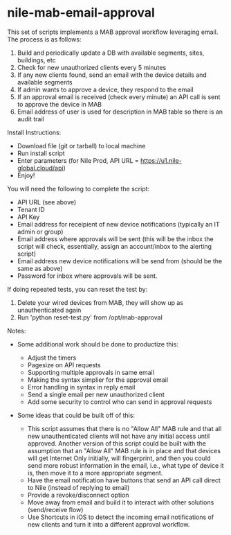 # nile-mab-email-approval
This set of scripts implements a MAB approval workflow leveraging email.  The process is as follows:

1.  Build and periodically update a DB with available segments, sites, buildings, etc
2.  Check for new unauthorized clients every 5 minutes
3.  If any new clients found, send an email with the device details and available segments
4.  If admin wants to approve a device, they respond to the email
5.  If an approval email is received (check every minute) an API call is sent to approve the device in MAB
6.  Email address of user is used for description in MAB table so there is an audit trail

Install Instructions:
- Download file (git or tarball) to local machine
- Run install script
- Enter parameters (for Nile Prod, API URL = https://u1.nile-global.cloud/api)
- Enjoy!

You will need the following to complete the script:
- API URL (see above)
- Tenant ID
- API Key
- Email address for receipient of new device notifications (typically an IT admin or group)
- Email address where approvals will be sent (this will be the inbox the script will check, essentially, assign an account/inbox to the alerting script)
- Email address new device notifications will be send from (should be the same as above)
- Password for inbox where approvals will be sent.

If doing repeated tests, you can reset the test by:

1. Delete your wired devices from MAB, they will show up as unauthenticated again
2. Run 'python reset-test.py' from /opt/mab-approval

Notes:

- Some additional work should be done to productize this:
  - Adjust the timers
  - Pagesize on API requests
  - Supporting multiple approvals in same email
  - Making the syntax simplier for the approval email
  - Error handling in syntax in reply email
  - Send a single email per new unauthorized client
  - Add some security to control who can send in approval requests
 
- Some ideas that could be built off of this:
  - This script assumes that there is no "Allow All" MAB rule and that all new unauthenticated clients will not have any initial access until approved.  Another version of this script could be built with the assumption that an "Allow All" MAB rule is in place and that devices will get Internet Only initially, will fingerprint, and then you could send more robust information in the email, i.e., what type of device it is, then move it to a more appropriate segment.
  - Have the email notification have buttons that send an API call direct to Nile (instead of replying to email)
  - Provide a revoke/disconnect option
  - Move away from email and build it to interact with other solutions (send/receive flow)
  - Use Shortcuts in iOS to detect the incoming email notifications of new clients and turn it into a different approval workflow.
  

